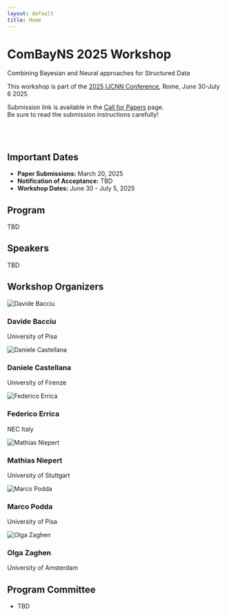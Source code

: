 ```yaml
---
layout: default
title: Home
---
```


<div class="hero">
  <h1>ComBayNS 2025 Workshop</h1>
  <p>Combining Bayesian and Neural approaches for Structured Data</p>
  <p>This workshop is part of the <a href="https://2025.ijcnn.org/">2025 IJCNN Conference</a>, Rome, June 30-July 6 2025</p>
</div>

<section id="important-dates">
    <p>
      Submission link is available in the <a href="/call-for-papers/">Call for Papers</a> page.<br>
      Be sure to read the submission instructions carefully!
    </p>
    <br>
    <br>
    <h2>Important Dates</h2>
    <ul>
      <li><strong>Paper Submissions:</strong> March 20, 2025</li>
      <li><strong>Notification of Acceptance:</strong> TBD</li>
      <li><strong>Workshop Dates:</strong> June 30 - July 5, 2025</li>
    </ul>
</section>

<section id="program">
  <h2>Program</h2>
  <p>TBD</p>
</section>

<!-- Speakers Section -->
<section id="speakers">
  <h2>Speakers</h2>
  <p>TBD</p>
</section>

<section id="organizers">
  <h2>Workshop Organizers</h2>
  <div class="organizers-container">
    <div class="organizer">
      <img src="/assets/images/bacciu.jpeg" alt="Davide Bacciu">
      <h3>Davide Bacciu</h3>
      <p>University of Pisa</p>
    </div>
    <div class="organizer">
      <img src="/assets/images/castellana.jpg" alt="Daniele Castellana">
      <h3>Daniele Castellana</h3>
      <p>University of Firenze</p>
    </div>
    <div class="organizer">
      <img src="/assets/images/errica.jpg" alt="Federico Errica">
      <h3>Federico Errica</h3>
      <p>NEC Italy</p>
    </div>
    <div class="organizer">
      <img src="/assets/images/niepert.png" alt="Mathias Niepert">
      <h3>Mathias Niepert</h3>
      <p>University of Stuttgart</p>
    </div>
    <div class="organizer">
      <img src="/assets/images/podda.jpg" alt="Marco Podda">
      <h3>Marco Podda</h3>
      <p>University of Pisa</p>
    </div>
    <div class="organizer">
      <img src="/assets/images/zaghen.png" alt="Olga Zaghen">
      <h3>Olga Zaghen</h3>
      <p>University of Amsterdam</p>
    </div>
  </div>
</section>

<section id="program-committee">
  <h2>Program Committee</h2>
  <ul class="committee-members">
    <li class="committee-member">
      <p>TBD</p>
    </li>
    <!-- More committee members can be added here -->
  </ul>
</section>


